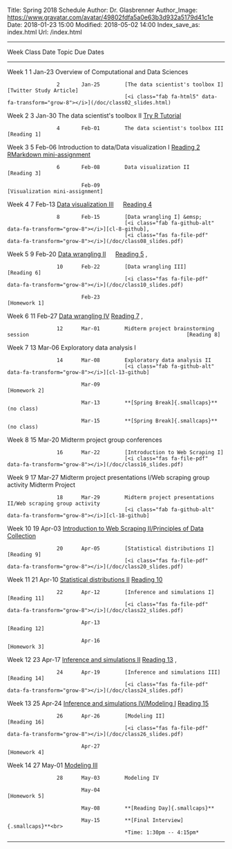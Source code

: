 Title: Spring 2018 Schedule
Author: Dr. Glasbrenner
Author_Image: https://www.gravatar.com/avatar/49802fdfa5a0e63b3d932a5179d41c1e
Date: 2018-01-23 15:00
Modified: 2018-05-02 14:00
Index_save_as: index.html
Url: /index.html

-----------------------------------------------------------------------------------------------------------------------------------------------------------------
Week                Class   Date          Topic                                                                                   Due Dates
------------------- ------- ------------- --------------------------------------------------------------------------------------- -------------------------------
Week 1              1       Jan-23        Overview of Computational and Data Sciences

                    2       Jan-25        [The data scientist's toolbox I]                                                        [Twitter Study Article]
                                          [<i class="fab fa-html5" data-fa-transform="grow-8"></i>](/doc/class02_slides.html)

Week 2              3       Jan-30        The data scientist's toolbox II                                                         [Try R Tutorial]

                    4       Feb-01        The data scientist's toolbox III                                                        [Reading 1]

Week 3              5       Feb-06        Introduction to data/Data visualization I                                               [Reading 2]<br>
                                                                                                                                  [RMarkdown mini-assignment]

                    6       Feb-08        Data visualization II                                                                   [Reading 3]

                            Feb-09                                                                                                [Visualization mini-assignment]

Week 4              7       Feb-13        [Data visualization III] &emsp;                                                         [Reading 4]
                                          [<i class="fas fa-file-pdf" data-fa-transform="grow-8"></i>](/doc/class07_slides.pdf)

                    8       Feb-15        [Data wrangling I] &emsp;
                                          [<i class="fab fa-github-alt" data-fa-transform="grow-8"></i>][cl-8-github], 
                                          [<i class="fas fa-file-pdf" data-fa-transform="grow-8"></i>](/doc/class08_slides.pdf)

Week 5              9       Feb-20        [Data wrangling II] &emsp;                                                              [Reading 5]
                                          [<i class="fab fa-github-alt" data-fa-transform="grow-8"></i>][cl-8-github], 
                                          [<i class="fas fa-file-pdf" data-fa-transform="grow-8"></i>](/doc/class09_slides.pdf)

                    10      Feb-22        [Data wrangling III]                                                                    [Reading 6]
                                          [<i class="fas fa-file-pdf" data-fa-transform="grow-8"></i>](/doc/class10_slides.pdf)

                            Feb-23                                                                                                [Homework 1]

Week 6              11      Feb-27        [Data wrangling IV]                                                                     [Reading 7]
                                          [<i class="fab fa-github-alt" data-fa-transform="grow-8"></i>][cl-11-github], 
                                          [<i class="fas fa-file-pdf" data-fa-transform="grow-8"></i>](/doc/class11_slides.pdf)

                    12      Mar-01        Midterm project brainstorming session                                                   [Reading 8]

Week 7              13      Mar-06        Exploratory data analysis I
                                          [<i class="fab fa-github-alt" data-fa-transform="grow-8"></i>][cl-13-github]

                    14      Mar-08        Exploratory data analysis II
                                          [<i class="fab fa-github-alt" data-fa-transform="grow-8"></i>][cl-13-github]

                            Mar-09                                                                                                [Homework 2]

                            Mar-13        **[Spring Break]{.smallcaps}** (no class)

                            Mar-15        **[Spring Break]{.smallcaps}** (no class)

Week 8              15      Mar-20        Midterm project group conferences

                    16      Mar-22        [Introduction to Web Scraping I]
                                          [<i class="fas fa-file-pdf" data-fa-transform="grow-8"></i>](/doc/class16_slides.pdf)

Week 9              17      Mar-27        Midterm project presentations I/Web scraping group activity                             Midterm Project

                    18      Mar-29        Midterm project presentations II/Web scraping group activity
                                          [<i class="fab fa-github-alt" data-fa-transform="grow-8"></i>][cl-18-github]

Week 10             19      Apr-03        [Introduction to Web Scraping II/Principles of Data Collection]
                                          [<i class="fas fa-file-pdf" data-fa-transform="grow-8"></i>](/doc/class19_slides.pdf)

                    20      Apr-05        [Statistical distributions I]                                                           [Reading 9]
                                          [<i class="fas fa-file-pdf" data-fa-transform="grow-8"></i>](/doc/class20_slides.pdf)

Week 11             21      Apr-10        [Statistical distributions II]                                                          [Reading 10]
                                          [<i class="fas fa-file-pdf" data-fa-transform="grow-8"></i>](/doc/class21_slides.pdf)

                    22      Apr-12        [Inference and simulations I]                                                           [Reading 11]
                                          [<i class="fas fa-file-pdf" data-fa-transform="grow-8"></i>](/doc/class22_slides.pdf)

                            Apr-13                                                                                                [Reading 12]

                            Apr-16                                                                                                [Homework 3]

Week 12             23      Apr-17        [Inference and simulations II]                                                          [Reading 13]
                                          [<i class="fab fa-github-alt" data-fa-transform="grow-8"></i>][cl-23-github], 
                                          [<i class="fas fa-file-pdf" data-fa-transform="grow-8"></i>](/doc/class23_slides.pdf)

                    24      Apr-19        [Inference and simulations III]                                                         [Reading 14]
                                          [<i class="fas fa-file-pdf" data-fa-transform="grow-8"></i>](/doc/class24_slides.pdf)

Week 13             25      Apr-24        [Inference and simulations IV/Modeling I]                                               [Reading 15]
                                          [<i class="fas fa-file-pdf" data-fa-transform="grow-8"></i>](/doc/class25_slides.pdf)

                    26      Apr-26        [Modeling II]                                                                           [Reading 16]
                                          [<i class="fas fa-file-pdf" data-fa-transform="grow-8"></i>](/doc/class26_slides.pdf)

                            Apr-27                                                                                                [Homework 4]

Week 14             27      May-01        [Modeling III]
                                          [<i class="fas fa-file-pdf" data-fa-transform="grow-8"></i>](/doc/class27_slides.pdf)

                    28      May-03        Modeling IV

                            May-04                                                                                                [Homework 5]

                            May-08        **[Reading Day]{.smallcaps}**

                            May-15        **[Final Interview]{.smallcaps}**<br>
                                          *Time: 1:30pm -- 4:15pm*
-----------------------------------------------------------------------------------------------------------------------------------------------------------------

[Reading 1]:                                                     /assignments/reading-1/
[Reading 2]:                                                     /assignments/reading-2/
[Reading 3]:                                                     /assignments/reading-3/
[Reading 4]:                                                     /assignments/reading-4/
[Reading 5]:                                                     /assignments/reading-5/
[Reading 6]:                                                     /assignments/reading-6/
[Reading 7]:                                                     /assignments/reading-7/
[Reading 8]:                                                     /assignments/reading-8/
[Reading 9]:                                                     /assignments/reading-9/
[Reading 10]:                                                    /assignments/reading-10/
[Reading 11]:                                                    /assignments/reading-11/
[Reading 12]:                                                    /assignments/reading-12/
[Reading 13]:                                                    /assignments/reading-13/
[Reading 14]:                                                    /assignments/reading-14/
[Reading 15]:                                                    /assignments/reading-15/
[Reading 16]:                                                    /assignments/reading-16/
[Homework 1]:                                                    /assignments/homework-1/
[Homework 2]:                                                    /assignments/homework-2/
[Homework 3]:                                                    /assignments/homework-3/
[Homework 4]:                                                    /assignments/homework-4/
[Homework 5]:                                                    /assignments/homework-5/
[Try R Tutorial]:                                                /assignments/try-r-tutorial-mini-assignment/
[Twitter Study Article]:                                         /assignments/introductions-and-twitter-election-mini-assignment/
[RMarkdown mini-assignment]:                                     /assignments/rmarkdown-mini-assignment/
[Visualization mini-assignment]:                                 /assignments/visualization-mini-assignment/
[The data scientist's toolbox I]:                                /materials/class-2/ 
[Data visualization III]:                                        /materials/class-7/
[Data wrangling I]:                                              /materials/class-8/
[Data wrangling II]:                                             /materials/class-9/
[Data wrangling III]:                                            /materials/class-10/
[Data wrangling IV]:                                             /materials/class-11/
[Introduction to Web Scraping I]:                                /materials/class-16/
[Introduction to Web Scraping II/Principles of Data Collection]: /materials/class-19/
[Statistical distributions I]:                                   /materials/class-20/
[Statistical distributions II]:                                  /materials/class-21/
[Inference and simulations I]:                                   /materials/class-22/
[Inference and simulations II]:                                  /materials/class-23/
[Inference and simulations III]:                                 /materials/class-24/
[Inference and simulations IV/Modeling I]:                       /materials/class-25/
[Modeling II]:                                                   /materials/class-26/
[Modeling III]:                                                  /materials/class-27/
[cl-8-github]:                                                   https://classroom.github.com/a/xku1H3sP
[cl-11-github]:                                                  https://masoncds101.slack.com/archives/C8WQJ0GTB/p1519755978000359
[cl-13-github]:                                                  https://masoncds101.slack.com/archives/C8WQJ0GTB/p1520361454000399
[cl-18-github]:                                                  https://masoncds101.slack.com/archives/C8WQJ0GTB/p1522347635000427
[cl-23-github]:                                                  https://classroom.github.com/a/o-KntOw5
